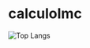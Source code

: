 # calculoImc

![Top Langs](https://github-readme-stats.vercel.app/api/top-langs/?username=FcoKauan/calculoImc&hide_progress=true)

